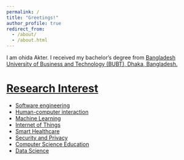 ```yaml
---
permalink: /
title: "Greetings!"
author_profile: true
redirect_from: 
  - /about/
  - /about.html
---
```


I am ohida Akter. I received my bachelor’s degree from <a href="/https://www.bubt.edu.bd/">Bangladesh University of Business and Technology (BUBT), Dhaka, Bangladesh.

Research Interest
======
* Software engineering
* Human-computer interaction
* Machine Learning
* Internet of Things
* Smart Healthcare
* Security and Privacy
* Computer Science Education
* Data Science


